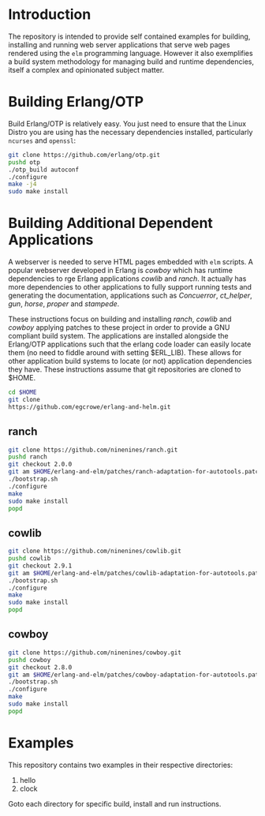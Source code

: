 # Introduction
The repository is intended to provide self contained examples for
building, installing and running web server applications that serve
web pages rendered using the `elm` programming language. However it
also exemplifies a build system methodology for managing build and
runtime dependencies, itself a complex and opinionated subject matter.

# Building Erlang/OTP
Build Erlang/OTP is relatively easy. You just need to ensure that the
Linux Distro you are using has the necessary dependencies installed,
particularly `ncurses` and `openssl`:
```sh
git clone https://github.com/erlang/otp.git
pushd otp
./otp_build autoconf
./configure
make -j4
sudo make install
```

# Building Additional Dependent Applications
A webserver is needed to serve HTML pages embedded with `elm`
scripts. A popular webserver developed in Erlang is *cowboy* which has
runtime dependencies to rge Erlang applications *cowlib* and
*ranch*. It actually has more dependencies to other applications to
fully support running tests and generating the documentation,
applications such as *Concuerror*, *ct_helper*, *gun*, *horse*,
*proper* and *stampede*.

These instructions focus on building and installing *ranch*, *cowlib*
and *cowboy* applying patches to these project in order to provide a
GNU compliant build system. The applications are installed alongside
the Erlang/OTP applications such that the erlang code loader can
easily locate them (no need to fiddle around with setting
$ERL_LIB). These allows for other application build systems to locate
(or not) application dependencies they have. These instructions assume
that git repositories are cloned to $HOME.
```sh
cd $HOME
git clone
https://github.com/egcrowe/erlang-and-helm.git
```

## ranch
```sh
git clone https://github.com/ninenines/ranch.git
pushd ranch
git checkout 2.0.0
git am $HOME/erlang-and-elm/patches/ranch-adaptation-for-autotools.patch
./bootstrap.sh
./configure
make
sudo make install
popd
```

## cowlib
```sh
git clone https://github.com/ninenines/cowlib.git
pushd cowlib
git checkout 2.9.1
git am $HOME/erlang-and-elm/patches/cowlib-adaptation-for-autotools.patch
./bootstrap.sh
./configure
make
sudo make install
popd
```

## cowboy
```sh
git clone https://github.com/ninenines/cowboy.git
pushd cowboy
git checkout 2.8.0
git am $HOME/erlang-and-elm/patches/cowboy-adaptation-for-autotools.patch
./bootstrap.sh
./configure
make
sudo make install
popd
```

# Examples
This repository contains two examples in their respective directories:
1. hello
2. clock

Goto each directory for specific build, install and run instructions.
